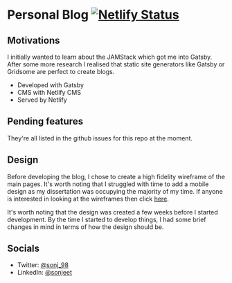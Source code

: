 
# Personal Blog [![Netlify Status](https://api.netlify.com/api/v1/badges/4904a628-52c7-416e-9f5c-0b624f17bd71/deploy-status)](https://app.netlify.com/sites/sonjblogs/deploys)

## Motivations

I initially wanted to learn about the JAMStack which got me into Gatsby. After some more research I realised that static site generators like Gatsby or Gridsome are perfect
to create blogs.

- Developed with Gatsby
- CMS with Netlify CMS
- Served by Netlify

## Pending features

They're all listed in the github issues for this repo at the moment.

## Design

Before developing the blog, I chose to create a high fidelity wireframe of the main pages. It's worth noting that I struggled with time to add a mobile design as my dissertation was occupying the majority of my time. If anyone is interested in looking at the wireframes then click [here](https://drive.google.com/file/d/1_0xHsGMYn01sBZWdxk96Olxu1CJMjZIK/view?usp=sharing).

It's worth noting that the design was created a few weeks before I started development. By the time I started to develop things, I had some brief changes in mind in terms of how the design should be.

## Socials

- Twitter: [@sonj_98](https://twitter.com/sonj_98)
- LinkedIn: [@sonjeet](https://www.linkedin.com/in/sonjeet/)
